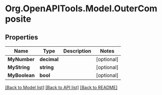 
# Org.OpenAPITools.Model.OuterComposite

## Properties

Name | Type | Description | Notes
------------ | ------------- | ------------- | -------------
**MyNumber** | **decimal** |  | [optional] 
**MyString** | **string** |  | [optional] 
**MyBoolean** | **bool** |  | [optional] 

[[Back to Model list]](../README.md#documentation-for-models)
[[Back to API list]](../README.md#documentation-for-api-endpoints)
[[Back to README]](../README.md)

